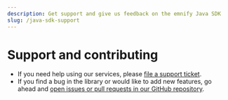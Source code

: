```yaml
---
description: Get support and give us feedback on the emnify Java SDK
slug: /java-sdk-support
---
```


# Support and contributing

- If you need help using our services, please [file a support ticket](https://support.emnify.com/hc/en-us/requests/new).
- If you find a bug in the library or would like to add new features, go ahead and [open issues or pull requests in our GitHub repository](https://github.com/emnify/emnify-sdk-java).
